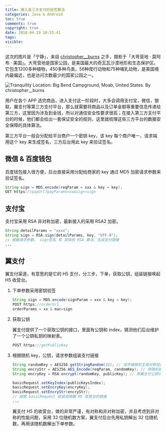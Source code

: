 ```yaml
---
title: 接入各三方支付的验签算法
categories: Java & Android
toc: true
comments: true
copyright: true
date: 2018-04-19 10:53:41
tags:
visible:
---
```


这次的图片是「宁静」，来自 [christopher__burns](https://unsplash.com/@christopher__burns) 之手，摄影于「大弯营地 · 莫阿布 · 美国」。大弯营地是国家公园，是美国最大的奇瓦瓦沙漠地形和生态保护区。它包含1200多种植物，450多种鸟类，56种爬行动物和75种哺乳动物，是美国境内最偏远，也是访问次数最少的国家公园之一。

<!--more-->

![Tranquility <br/> Location: Big Bend Campground, Moab, United States.  By christopher__burns](/unsplash/christopher-burns-253183-unsplash.jpg)



用户在各个 APP 选完商品，进入支付这一阶段时，大多会调用支付宝，微信，银联，翼支付等第三方支付平台，那么就需要将商品以及订单金额等重要信息传递给第三方，这里因为涉及到金钱，所以对通信安全性要求很高；在接入第三方支付平台的时候，他们都会给出一套保证安全的规则，这里就梳理这些三方平台的数据安全保障的具体算法。

第三方平台一般会分配给平台商户一个密钥 key，该 key 每个商户唯一，请求端用这个 key 来生成签名，三方后台用此 key 来验证签名。

## 微信 & 百度钱包

百度钱包接入很方便，后台直接采用分配给商家的 key 通过 MD5 加密请求参数来验证签名。

```java
String sign = MD5.encode(reqParam = xxx & key = key);
GET https://payUrl?payParams=xx&sign=sign
```

## 支付宝

支付宝采用 RSA 非对称加密，最新接入的采用 RSA2 加密。

```java
String detailParams = "xxxx";
String sign = RSA.sign(detailParams, key, "UTF-8");
// 根据请求参数， sign签名 和 具体的 RSA 算法，生成支付链接
...
```

## 翼支付

翼支付渠道，有意思的是它的 H5 支付，分三步，下单，获取公钥，组装链接唤起 H5 收营台。

1. 下单参数采用密钥验签

   ```java
   String sign = MD5.encode(signParam = xxx & key = key);
   POST https://orderUrl
   orderParams = xx & mac=sign
   ```

2. 获取公钥

   翼支付提供了一个获取公钥的接口，里面有公钥和 index，猜测他们后台维护了一个公钥私钥的映射表。

   ```java
   POST https://getPublicKey
   ```

3. 根据随机 key，公钥，请求参数组装支付链接

   ```java
   String randomKey = AES256.getStringRandom(32); // 请求端随机生成对称加密的密钥
   String encryStr = AES256.AES_Encode(reqParam, randomKey); // 用随机密钥对称加密请求参数
   String encryKey = RSA.encrypt(randomKey, publicKey); // 用翼支付公钥对本地随机密钥进行非对称加密

   basicRequest.setKeyIndex(publicKeysIndex);
   basicRequest.setEncryKey(encryKey);
   basicRequest.setEncryStr(encryStr);
   // 根据 basicRequest 组装成唤醒 H5 收营台的链接
   ...
   ```

   翼支付 H5 的收营台，做的非常严谨，有对称和非对称加密，并且考虑到非对称的性能问题，采用 32 位随机数方案，翼支付后台先用私钥解出 32 位随机数，再用该随机数解出下单参数。

